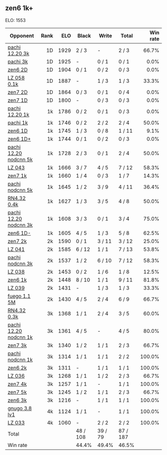 ## zen6 1k+ ##

ELO: 1553

Opponent | Rank | ELO | Black | Write | Total | Win rate
---------|-----:|----:|-------|-------|-------|-------:
[pachi 12.20 3k](pachi%2012.20%203k.md) | 1D | 1929 | 2 / 3 | - | 2 / 3 | 66.7%
[pachi 3k](pachi%203k.md) | 1D | 1925 | - | 0 / 1 | 0 / 1 | 0.0%
[zen6 2D](zen6%202D.md) | 1D | 1904 | 0 / 1 | 0 / 2 | 0 / 3 | 0.0%
[LZ 058 0.1k](LZ%20058%200.1k.md) | 1D | 1887 | - | 1 / 3 | 1 / 3 | 33.3%
[zen7 2D](zen7%202D.md) | 1D | 1864 | 0 / 3 | 0 / 1 | 0 / 4 | 0.0%
[zen7 1D](zen7%201D.md) | 1D | 1800 | - | 0 / 3 | 0 / 3 | 0.0%
[pachi 12.20 1k](pachi%2012.20%201k.md) | 1k | 1786 | 0 / 2 | 0 / 1 | 0 / 3 | 0.0%
[pachi 1k](pachi%201k.md) | 1k | 1746 | 0 / 2 | 2 / 2 | 2 / 4 | 50.0%
[zen6 1D](zen6%201D.md) | 1k | 1745 | 1 / 3 | 0 / 8 | 1 / 11 | 9.1%
[zen6 1D+](zen6%201D+.md) | 1k | 1744 | 0 / 1 | 0 / 2 | 0 / 3 | 0.0%
[pachi 12.20 nodcnn 5k](pachi%2012.20%20nodcnn%205k.md) | 1k | 1728 | 2 / 3 | 0 / 1 | 2 / 4 | 50.0%
[LZ 043](LZ%20043.md) | 1k | 1666 | 3 / 7 | 4 / 5 | 7 / 12 | 58.3%
[zen7 1k](zen7%201k.md) | 1k | 1660 | 1 / 4 | 0 / 3 | 1 / 7 | 14.3%
[pachi nodcnn 5k](pachi%20nodcnn%205k.md) | 1k | 1645 | 1 / 2 | 3 / 9 | 4 / 11 | 36.4%
[RN4.32 0.4k](RN4.32%200.4k.md) | 1k | 1627 | 1 / 3 | 3 / 5 | 4 / 8 | 50.0%
[pachi 12.20 nodcnn 3k](pachi%2012.20%20nodcnn%203k.md) | 1k | 1608 | 3 / 3 | 0 / 1 | 3 / 4 | 75.0%
[zen6 1D-](zen6%201D-.md) | 1k | 1605 | 4 / 5 | 1 / 3 | 5 / 8 | 62.5%
[zen7 2k](zen7%202k.md) | 2k | 1590 | 0 / 1 | 3 / 11 | 3 / 12 | 25.0%
[LZ 041](LZ%20041.md) | 2k | 1585 | 6 / 12 | 1 / 1 | 7 / 13 | 53.8%
[pachi nodcnn 3k](pachi%20nodcnn%203k.md) | 2k | 1537 | 1 / 2 | 6 / 10 | 7 / 12 | 58.3%
[LZ 038](LZ%20038.md) | 2k | 1453 | 0 / 2 | 1 / 6 | 1 / 8 | 12.5%
[zen6 1k](zen6%201k.md) | 2k | 1448 | 8 / 10 | 1 / 1 | 9 / 11 | 81.8%
[LZ 039](LZ%20039.md) | 2k | 1431 | - | 1 / 3 | 1 / 3 | 33.3%
[fuego 1.1 5M](fuego%201.1%205M.md) | 2k | 1430 | 4 / 5 | 2 / 4 | 6 / 9 | 66.7%
[RN4.32 0.3k](RN4.32%200.3k.md) | 3k | 1368 | 1 / 1 | 2 / 4 | 3 / 5 | 60.0%
[pachi 12.20 nodcnn 1k](pachi%2012.20%20nodcnn%201k.md) | 3k | 1361 | 4 / 5 | - | 4 / 5 | 80.0%
[zen7 3k](zen7%203k.md) | 3k | 1340 | 1 / 2 | 1 / 1 | 2 / 3 | 66.7%
[pachi nodcnn 1k](pachi%20nodcnn%201k.md) | 3k | 1314 | 1 / 1 | 1 / 1 | 2 / 2 | 100.0%
[zen6 2k](zen6%202k.md) | 3k | 1311 | - | 1 / 1 | 1 / 1 | 100.0%
[LZ 036](LZ%20036.md) | 3k | 1268 | 1 / 1 | 1 / 2 | 2 / 3 | 66.7%
[zen7 4k](zen7%204k.md) | 3k | 1257 | 1 / 1 | - | 1 / 1 | 100.0%
[zen7 5k](zen7%205k.md) | 3k | 1245 | 1 / 2 | 1 / 1 | 2 / 3 | 66.7%
[zen6 3k](zen6%203k.md) | 3k | 1216 | - | 1 / 1 | 1 / 1 | 100.0%
[gnugo 3.8 lv1](gnugo%203.8%20lv1.md) | 4k | 1124 | 1 / 1 | - | 1 / 1 | 100.0%
[LZ 033](LZ%20033.md) | 4k | 1060 | - | 2 / 2 | 2 / 2 | 100.0%
Total | | | 48 / 108 | 39 / 79 | 87 / 187 | 
Win rate| | | 44.4% | 49.4% | 46.5% | 
